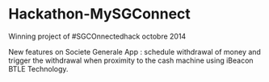 # Hackathon-MySGConnect

Winning project of #SGCOnnectedhack octobre 2014

New features on Societe Generale App : schedule withdrawal of money and trigger the withdrawal when proximity to the cash machine using iBeacon BTLE Technology.
